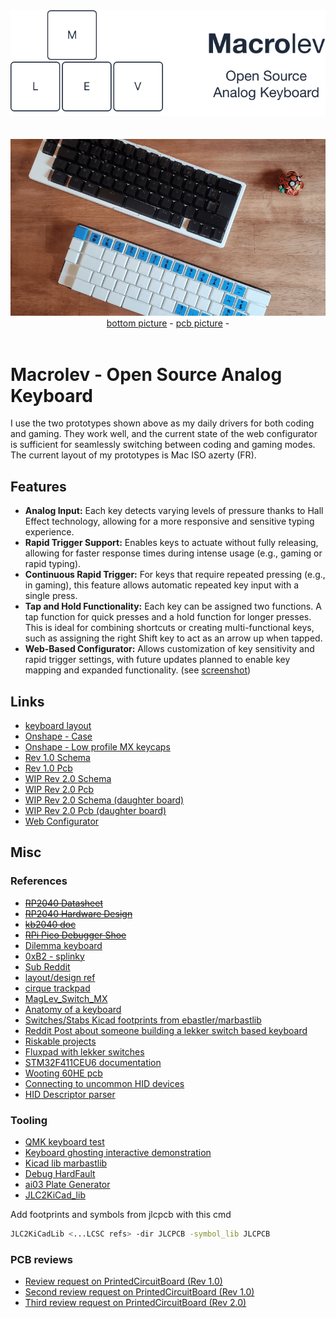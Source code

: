 <div align="center" >
  <img src="assets/logo.svg" alt="Macrolev - Open Source Analog Keyboard" />
  <br>
  <br>
  <br>
  <div>
    <img src="assets/keyboard-top.png" alt="keyboard - picture from above" />
  </div>
  <span>
    <a href="assets/keyboard-bot.png">bottom picture</a> - <a href="assets/pcb-bot.png">pcb picture</a> - 
  </span>
  <br>
  <br>
</div>

# Macrolev - Open Source Analog Keyboard

I use the two prototypes shown above as my daily drivers for both coding and gaming. They work well, and the current state of the web configurator is sufficient for seamlessly switching between coding and gaming modes. The current layout of my prototypes is Mac ISO azerty (FR).

## Features

- **Analog Input:** Each key detects varying levels of pressure thanks to Hall Effect technology, allowing for a more responsive and sensitive typing experience.
- **Rapid Trigger Support:** Enables keys to actuate without fully releasing, allowing for faster response times during intense usage (e.g., gaming or rapid typing).
- **Continuous Rapid Trigger:** For keys that require repeated pressing (e.g., in gaming), this feature allows automatic repeated key input with a single press.
- **Tap and Hold Functionality:** Each key can be assigned two functions. A tap function for quick presses and a hold function for longer presses. This is ideal for combining shortcuts or creating multi-functional keys, such as assigning the right Shift key to act as an arrow up when tapped.
- **Web-Based Configurator:** Allows customization of key sensitivity and rapid trigger settings, with future updates planned to enable key mapping and expanded functionality. (see [screenshot](assets/web-configurator-screenshot.png))

## Links

- [keyboard layout](http://www.keyboard-layout-editor.com/#/gists/9dc992fd631d9f29cc5bdf738b10b4e4)
- [Onshape - Case](https://cad.onshape.com/documents/2af2025c576c4f084cb26625/w/9564bb1d9dfbd4b4af4294c8/e/e2406b8294380372b9116245)
- [Onshape - Low profile MX keycaps](https://cad.onshape.com/documents/93ff700fd3fbb6e9cde6f6e3)
- [Rev 1.0 Schema](https://kicanvas.org/?github=https%3A%2F%2Fgithub.com%2Fheiso%2Fmacrolev%2Fblob%2Fmain%2Fkicad%2FRev%25201.0%2Fmacrolev.kicad_sch)
- [Rev 1.0 Pcb](https://kicanvas.org/?github=https%3A%2F%2Fgithub.com%2Fheiso%2Fmacrolev%2Fblob%2Fmain%2Fkicad%2FRev%25201.0%2Fmacrolev.kicad_pcb)
- [WIP Rev 2.0 Schema](https://kicanvas.org/?github=https%3A%2F%2Fgithub.com%2Fheiso%2Fmacrolev%2Fblob%2Fmain%2Fkicad%2FRev%25202.0%2Flayout_board%2Flayout_board.kicad_sch)
- [WIP Rev 2.0 Pcb](https://kicanvas.org/?github=https%3A%2F%2Fgithub.com%2Fheiso%2Fmacrolev%2Fblob%2Fmain%2Fkicad%2FRev%25202.0%2Flayout_board%2Flayout_board.kicad_pcb)
- [WIP Rev 2.0 Schema (daughter board)](https://kicanvas.org/?github=https%3A%2F%2Fgithub.com%2Fheiso%2Fmacrolev%2Fblob%2Fmain%2Fkicad%2FRev%25202.0%2Fdaughter_board%2Fdaughter_board.kicad_sch)
- [WIP Rev 2.0 Pcb (daughter board)](https://kicanvas.org/?github=https%3A%2F%2Fgithub.com%2Fheiso%2Fmacrolev%2Fblob%2Fmain%2Fkicad%2FRev%25202.0%2Fdaughter_board%2Fdaughter_board.kicad_pcb)
- [Web Configurator](https://heiso.github.io/macrolev/)

## Misc

### References

- ~~[RP2040 Datasheet](https://datasheets.raspberrypi.com/rp2040/rp2040-datasheet.pdf)~~
- ~~[RP2040 Hardware Design](https://datasheets.raspberrypi.com/rp2040/hardware-design-with-rp2040.pdf)~~
- ~~[kb2040 doc](https://learn.adafruit.com/adafruit-kb2040/downloads)~~
- ~~[RPi Pico Debugger Shoe](https://github.com/ShawnHymel/rpi-pico-debugger-shoe)~~
- [Dilemma keyboard](https://github.com/Bastardkb/Dilemma)
- [0xB2 - splinky](https://github.com/plut0nium/0xB2)
- [Sub Reddit](https://www.reddit.com/r/PrintedCircuitBoard/search/?q=rp2040&restrict_sr=1&sr_nsfw=&include_over_18=1)
- [layout/design ref](https://geekhack.org/index.php?topic=103671.0)
- [cirque trackpad](https://www.cirque.com/glidepoint-circle-trackpads)
- [MagLev_Switch_MX](https://github.com/famichu/MagLev_Switch_MX)
- [Anatomy of a keyboard](https://matt3o.com/anatomy-of-a-keyboard/)
- [Switches/Stabs Kicad footprints from ebastler/marbastlib](https://github.com/ebastler/marbastlib)
- [Reddit Post about someone building a lekker switch based keyboard](https://www.reddit.com/r/PrintedCircuitBoard/comments/152kt63/review_request_analog_hall_effect_75_iso_keyboard/)
- [Riskable projects](https://github.com/riskable)
- [Fluxpad with lekker switches](https://github.com/sssata/fluxpad)
- [STM32F411CEU6 documentation](https://www.st.com/en/microcontrollers-microprocessors/stm32f411ce.html#documentation)
- [Wooting 60HE pcb](https://github.com/heiso/macrolev/tree/main/ref/Wooting-60HE)
- [Connecting to uncommon HID devices](https://developer.chrome.com/articles/hid)
- [HID Descriptor parser](https://eleccelerator.com/usbdescreqparser/)

### Tooling

- [QMK keyboard test](https://config.qmk.fm/#/test)
- [Keyboard ghosting interactive demonstration](https://www.microsoft.com/applied-sciences/projects/anti-ghosting-demo)
- [Kicad lib marbastlib](https://github.com/ebastler/marbastlib)
- [Debug HardFault](https://interrupt.memfault.com/blog/cortex-m-hardfault-debug)
- [ai03 Plate Generator](https://kbplate.ai03.com/)
- [JLC2KiCad_lib](https://github.com/TousstNicolas/JLC2KiCad_lib)

Add footprints and symbols from jlcpcb with this cmd

```bash
JLC2KiCadLib <...LCSC refs> -dir JLCPCB -symbol_lib JLCPCB
```

### PCB reviews

- [Review request on PrintedCircuitBoard (Rev 1.0)](https://www.reddit.com/r/PrintedCircuitBoard/comments/17hjp88/review_request_analog_keyboard)
- [Second review request on PrintedCircuitBoard (Rev 1.0)](https://www.reddit.com/r/PrintedCircuitBoard/comments/17kqc2j/review_request_analog_keyboard_2/)
- [Third review request on PrintedCircuitBoard (Rev 2.0)](https://www.reddit.com/r/PrintedCircuitBoard/comments/1h432q5/review_request_open_source_analog_keyboard/)
